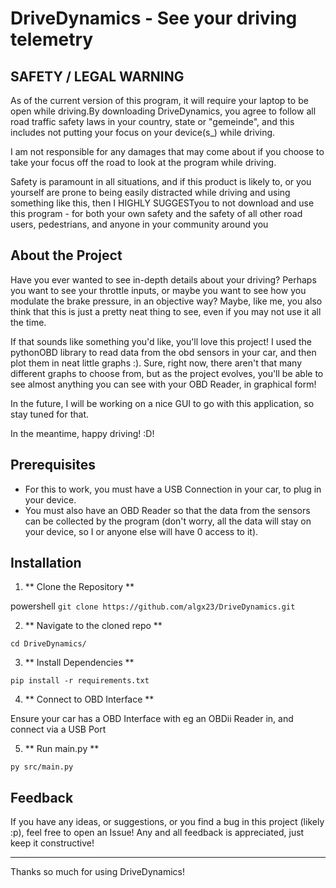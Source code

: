 # DriveDynamics - See your driving telemetry 

## SAFETY / LEGAL WARNING
As of the current version of this program, it will require your laptop to be open while driving.By downloading DriveDynamics, you agree to follow all road traffic safety laws in your country, state or "gemeinde", and this includes not putting your focus on your device(s_) while driving.

I am not responsible for any damages that may come about if you choose to take your focus off the road to look at the program while driving.

Safety is paramount in all situations, and if this product is likely to, or you yourself are prone to being easily distracted while driving and using something like this, then I HIGHLY SUGGESTyou to not download and use this program - for both your own safety and the safety of all other road users, pedestrians, and anyone in your community around you



## About the Project

Have you ever wanted to see in-depth details about your driving? Perhaps you want to see your throttle inputs, or maybe you want to see how you modulate the brake pressure, in an objective way? Maybe, like me, you also think that this is just a pretty neat thing to see, even if you may not use it all the time.

If that sounds like something you'd like, you'll love this project! I used the pythonOBD library to read data from the obd sensors in your car, and then plot them in neat little graphs :). Sure, right now, there aren't that many different graphs to choose from, but as the project evolves, you'll be able to see almost anything you can see with your OBD Reader, in graphical form!

In the future, I will be working on a nice GUI to go with this application, so stay tuned for that.

In the meantime, happy driving! :D!


## Prerequisites

- For this to work, you must have a USB Connection in your car, to plug in your device.
- You must also have an OBD Reader so that the data from the sensors can be collected by the program (don't worry, all the data will stay on your device, so I or anyone else will have 0 access to it).

## Installation

1. ** Clone the Repository **

powershell
```git clone https://github.com/algx23/DriveDynamics.git```


2. ** Navigate to the cloned repo **

```cd DriveDynamics/```

3. ** Install Dependencies **

```pip install -r requirements.txt```

4. ** Connect to OBD Interface **

Ensure your car has a OBD Interface with eg an OBDii Reader in, and connect via a USB Port

5. ** Run main.py **

```py src/main.py```

## Feedback

If you have any ideas, or suggestions, or you find a bug in this project (likely :p), feel free to open an Issue! Any and all feedback is appreciated, just keep it constructive! 

---

Thanks so much for using DriveDynamics!

